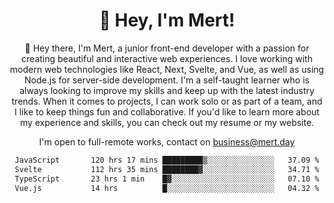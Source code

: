 <div align="center">
  <h1 align="center">👋 Hey, I'm Mert! </h1>
<p>
 🎉 Hey there, I'm Mert, a junior front-end developer with a passion for creating beautiful and interactive web experiences. I love working with modern web technologies like React, Next, Svelte, and Vue, as well as using Node.js for server-side development. I'm a self-taught learner who is always looking to improve my skills and keep up with the latest industry trends. When it comes to projects, I can work solo or as part of a team, and I like to keep things fun and collaborative. If you'd like to learn more about my experience and skills, you can check out my resume or my website.
</p>

  I'm open to full-remote works, contact on [business@mert.day](mailto:business@mert.day) 
  
<!--START_SECTION:waka-->

```txt
JavaScript       120 hrs 17 mins █████████▒░░░░░░░░░░░░░░░   37.09 %
Svelte           112 hrs 35 mins ████████▓░░░░░░░░░░░░░░░░   34.71 %
TypeScript       23 hrs 1 min    █▓░░░░░░░░░░░░░░░░░░░░░░░   07.10 %
Vue.js           14 hrs          █░░░░░░░░░░░░░░░░░░░░░░░░   04.32 %
```

<!--END_SECTION:waka-->
